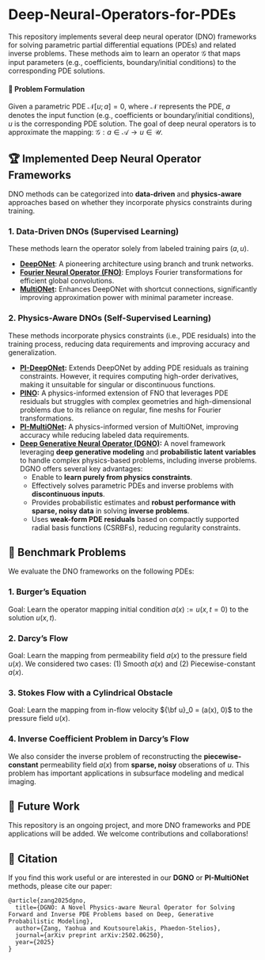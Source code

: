 # Deep-Neural-Operators-for-PDEs
This repository implements several deep neural operator (DNO) frameworks for solving parametric partial differential equations (PDEs) and related inverse problems. These methods aim to learn an operator $\mathcal{G}$ that maps input parameters (e.g., coefficients, boundary/initial conditions) to the corresponding PDE solutions.

#### 🎯 Problem Formulation
Given a parametric PDE $\mathcal{N}[u;a]=0$,
where $\mathcal{N}$ represents the PDE, $a$ denotes the input function (e.g., coefficients or boundary/initial conditions), $u$ is the corresponding PDE solution. The goal of deep neural operators is to approximate the mapping: $\mathcal{G}: a \in \mathcal{A} \rightarrow u \in \mathcal{U}$.

## 🏆 Implemented Deep Neural Operator Frameworks
DNO methods can be categorized into **data-driven** and **physics-aware** approaches based on whether they incorporate physics constraints during training.
### 1. Data-Driven DNOs (Supervised Learning)
These methods learn the operator solely from labeled training pairs $(a,u)$.
- **[DeepONet](https://arxiv.org/abs/1910.03193)**: A pioneering architecture using branch and trunk networks.
- **[Fourier Neural Operator (FNO)](https://arxiv.org/abs/2010.08895)**: Employs Fourier transformations for efficient global convolutions.
- **[MultiONet](https://arxiv.org/abs/2502.06250):**  Enhances DeepONet with shortcut connections, significantly improving approximation power with minimal parameter increase.

### 2. Physics-Aware DNOs (Self-Supervised Learning)
These methods incorporate physics constraints (i.e., PDE residuals) into the training process, reducing data requirements and improving accuracy and generalization.
  - **[PI-DeepONet](https://arxiv.org/abs/2103.10974):** Extends DeepONet by adding PDE residuals as training constraints. However, it requires computing high-order derivatives, making it unsuitable for singular or discontinuous functions.
  - **[PINO](https://arxiv.org/abs/2111.03794):** A physics-informed extension of FNO that leverages PDE residuals but struggles with complex geometries and high-dimensional problems due to its reliance on regular, fine meshs for Fourier transformations.
  - **[PI-MultiONet](https://arxiv.org/abs/2502.06250):** A physics-informed version of MultiONet, improving accuracy while reducing labeled data requirements.
  - **[Deep Generative Neural Operator (DGNO)](https://arxiv.org/abs/2502.06250):** A novel framework leveraging **deep generative modeling** and **probabilistic latent variables** to handle complex physics-based problems, including inverse problems. DGNO offers several key advantages:
    -  Enable to **learn purely from physics constraints**.
	- Effectively solves parametric PDEs and inverse problems with **discontinuous inputs**.
	- Provides probabilistic estimates and **robust performance with sparse, noisy data** in solving **inverse problems**.
	- Uses **weak-form PDE residuals** based on compactly supported radial basis functions (CSRBFs), reducing regularity constraints.

## 📌 Benchmark Problems
We evaluate the DNO frameworks on the following PDEs:
### 1. Burger’s Equation
Goal: Learn the operator mapping initial condition $a(x):=u(x,t=0)$ to the solution $u(x,t)$.

### 2. Darcy’s Flow
Goal: Learn the mapping from permeability field $a(x)$ to the pressure field $u(x)$.
We considered two cases: (1) Smooth $a(x)$ and (2) Piecewise-constant $a(x)$.

### 3. Stokes Flow with a Cylindrical Obstacle
Goal: Learn the mapping from in-flow velocity ${\bf u}_0 = (a(x), 0)$ to the pressure field $u(x)$.

### 4. Inverse Coefficient Problem in Darcy’s Flow

We also consider the inverse problem of reconstructing the **piecewise-constant** permeability field $a(x)$ from **sparse, noisy** obserations of $u$. This problem has important applications in subsurface modeling and medical imaging.

## 🔬 Future Work

This repository is an ongoing project, and more DNO frameworks and PDE applications will be added. We welcome contributions and collaborations!

## 📖 Citation
If you find this work useful or are interested in our **DGNO** or **PI-MultiONet** methods, please cite our paper:
```
@article{zang2025dgno,
  title={DGNO: A Novel Physics-aware Neural Operator for Solving Forward and Inverse PDE Problems based on Deep, Generative Probabilistic Modeling},
  author={Zang, Yaohua and Koutsourelakis, Phaedon-Stelios},
  journal={arXiv preprint arXiv:2502.06250},
  year={2025}
}
```